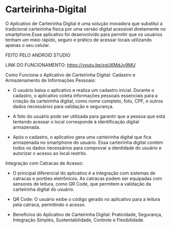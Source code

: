 # Carteirinha-Digital
O Aplicativo de Carteirinha Digital é uma solução inovadora que substitui a tradicional carteirinha física por uma versão digital acessível diretamente no smartphone.Esse aplicativo foi desenvolvido para permitir que os usuários tenham um meio rápido, seguro e prático de acessar locais utilizando apenas o seu celular. 

FEITO PELO ANDROID STUDIO

LINK DO FUNCIONAMENTO: https://youtu.be/sgU6MdJy9MU

Como Funciona o Aplicativo de Carteirinha Digital:
Cadastro e Armazenamento de Informações Pessoais:

- O usuário baixa o aplicativo e realiza um cadastro inicial. Durante o cadastro, o aplicativo coleta informações pessoais essenciais para a criação da carteirinha digital, como nome completo, foto, CPF, e outros dados necessários para validação e segurança.
- A foto do usuário pode ser utilizada para garantir que a pessoa que está tentando acessar o local corresponde à identificação digital armazenada.

- Após o cadastro, o aplicativo gera uma carteirinha digital que fica armazenada no smartphone do usuário. Essa carteirinha digital contém todos os dados necessários para comprovar a identidade do usuário e autorizar o acesso ao local restrito.

  
Integração com Catracas de Acesso:
- O principal diferencial do aplicativo é a integração com sistemas de catracas e portões eletrônicos. As catracas podem ser equipadas com sensores de leitura, como QR Code, que permitem a validação da carteirinha digital do usuário.
- QR Code: O usuário exibe o código gerado no aplicativo para a leitura pela catraca, permitindo o acesso.

- Benefícios do Aplicativo de Carteirinha Digital:
Praticidade, Segurança, Integração Simples, Sustentabilidade, Controle e Flexibilidade.
